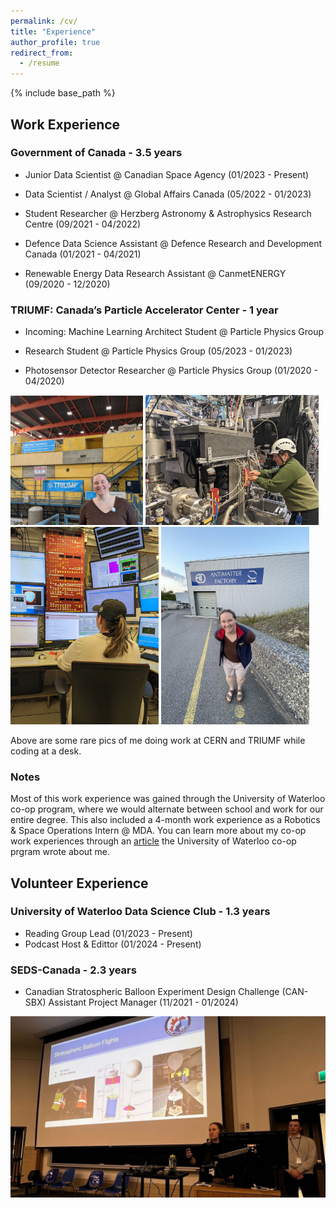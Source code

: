 ```yaml
---
permalink: /cv/
title: "Experience"
author_profile: true
redirect_from:
  - /resume
---
```


{% include base_path %}

## Work Experience

### Government of Canada - 3.5 years

* Junior Data Scientist @ Canadian Space Agency (01/2023 - Present)

* Data Scientist / Analyst @ Global Affairs Canada (05/2022 - 01/2023)

* Student Researcher @ Herzberg Astronomy & Astrophysics Research Centre (09/2021 - 04/2022)

* Defence Data Science Assistant @ Defence Research and Development Canada (01/2021 - 04/2021)

* Renewable Energy Data Research Assistant @ CanmetENERGY (09/2020 - 12/2020)

### TRIUMF: Canada’s Particle Accelerator Center - 1 year

* Incoming: Machine Learning Architect Student @ Particle Physics Group

* Research Student @ Particle Physics Group (05/2023 - 01/2023) 

* Photosensor Detector Researcher @ Particle Physics Group (01/2020 - 04/2020) 

<img src="../images/TRIUMF_work2.jpg" alt="Image 1" style="max-width: 42%; display: inline-block;">
<img src="../images/CERN_work1.jpg" alt="Image 2" style="max-width: 55%; display: inline-block;">

<img src="../images/CERN_work2.jpg" alt="Image 3" style="max-width: 47%; display: inline-block;">
<img src="../images/CERN_work3.jpeg" alt="Image 4" style="max-width: 47%; display: inline-block;">

Above are some rare pics of me doing work at CERN and TRIUMF while coding at a desk.


### Notes

Most of this work experience was gained through the University of Waterloo co-op program, where we would alternate between school and work for our entire degree. This also included a 4-month work experience as a Robotics & Space Operations Intern @ MDA. You can learn more about my co-op work experiences through an [article](https://uwaterloo.ca/co-operative-education/blog/post/co-op-time-try-things) the University of Waterloo co-op prgram wrote about me.


## Volunteer Experience

### University of Waterloo Data Science Club - 1.3 years
* Reading Group Lead (01/2023 - Present)
* Podcast Host & Edittor (01/2024 - Present)

###  SEDS-Canada - 2.3 years
* Canadian Stratospheric Balloon Experiment Design Challenge (CAN-SBX) Assistant Project Manager (11/2021 - 01/2024)


<img src="../images/seds.jpg" alt="Image 5" style="max-width: 100%; display: inline-block;">